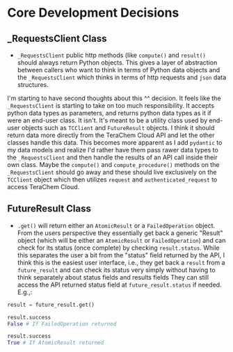 # Core Development Decisions

## \_RequestsClient Class

- `_RequestsClient` public http methods (like `compute()` and `result()` should always return Python objects. This gives a layer of abstraction between callers who want to think in terms of Python data objects and the `_RequestsClient` which thinks in terms of http requests and `json` data structures.

I'm starting to have second thoughts about this ^^ decision. It feels like the `_RequestsClient` is starting to take on too much responsibility. It accepts python data types as parameters, and returns python data types as it if were an end-user class. It isn't. It's meant to be a utility class used by end-user objects such as `TCClient` and `FutureResult` objects. I think it should return data more directly from the TeraChem Cloud API and let the other classes handle this data. This becomes more apparent as I add `pydantic` to my data models and realize I'd rather have them pass rawer data types to the `_RequestsClient` and then handle the results of an API call inside their own class. Maybe the `compute()` and `compute_procedure()` methods on the `_RequestsClient` should go away and these should live exclusively on the `TCClient` object which then utilizes `request` and `authenticated_request` to access TeraChem Cloud.

## FutureResult Class

- `.get()` will return either an `AtomicResult` or a `FailedOperation` object. From the users perspective they essentially get back a generic "Result" object (which will be either an `AtomicResult` or `FailedOperation`) and can check for its status (once complete) by checking `result.status`. While this separates the user a bit from the "status" field returned by the API, I think this is the easiest user interface, i.e., they get back a `result` from a `future_result` and can check its status very simply without having to think separately about status fields and results fields They can still access the API returned status field at `future_result.status` if needed. E.g.,:

```python
result = future_result.get()

result.success
False # If FailedOperation returned

result.success
True # If AtomicResult returned
```
